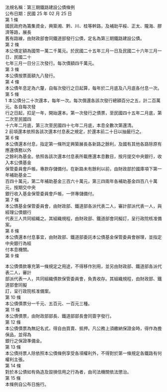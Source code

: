 法規名稱：第三期鐵路建設公債條例  
公布日期：民國 25 年 02 月 25 日  
第 1 條  
國民政府為籌集資金，興築湘、黔、川、桂等幹路，及補助平綏、正太、隴海、膠濟等路，展長  
舊有路線，由財政部會同鐵道部發行公債，定名為第三期鐵路建設公債。  
第 2 條  
本公債定額為國幣一萬二千萬元。於民國二十五年三月一日及民國二十六年三月一日、民國二十  
七年三月一日分三次發行。每次債額四千萬元。  
第 3 條  
本公債按票面額九八發行。  
第 4 條  
本公債年息定為六釐，自每次發行之日起算，每年於二月底及八月底各付息一次。  
第 5 條  
1 本公債分二十次還本，每年一次。每次償還各該次發行總額百分之五，計二百萬元。各自每次發  
行之日起，扣足一年，開始還本。第一次發行之債票，至民國四十五年二月底，第二次至民國四  
十六年二月底，第三次至民國四十七年二月底，本息全數次第還清。  
2 前項還本依照各該次還本付息表之規定，於還本前二十日以抽籤行之。  
第 6 條  
本公債還本付息，指定第一條所定興築展長各新路之餘利，及國有其他各路除原有應還債務以外  
之餘利為基金。依照各該次還本付息表所載應還本息數目，按月提交中央銀行，收入本公債基金  
保管委員會戶帳，專款存儲備付。在新路未有餘利以前，由財政部於國庫項下第一年補助基金二  
百四十萬元，第二年補助基金三百六十萬元，第三四兩年各補助基金四百八十萬元，按期交中央  
銀行收入基金保管委員會戶帳，一併專儲備付。  
第 7 條  
本公債基金保管委員會，由財政部、鐵道部各派代表二人，審計部派代表一人，與經理公債銀行  
代表三人共同組織之。其組織規程，由財政部、鐵道部會同擬訂，呈行政院核准備案。  
第 8 條  
本公債還本付息事宜，由財政部、鐵道部委託本公債基金保管委員會辦理，並指定中央銀行為經  
付本息機關。  
第 9 條  


本公債債款專充第一條規定之用途，不得移作別用，並另由財政部、鐵道部各派代表二人，審計  
部派代表一人，共同組織債款保管委員會，負責收存。其組織規程，由財政部、鐵道部會同擬  
訂，呈行政院核准備案。  
第 10 條  
本公債債票分一千元、五百元、一百元三種。  
第 11 條  
本公債債票，由財政部部長、鐵道部部長會同簽字發行。  
第 12 條  
本公債債票為無記名式，得自由買賣、抵押。凡公務上須繳納保證金時，得作為擔保品，並得為  
銀行之保證準備金。  
第 13 條  
本公債持票人除依照本公債條例享受各項權利外，不得對於第一條規定各鐵路有何權利主張。  
第 14 條  
對於本公債如有偽造及毀損信用之行為者，由司法機關依法懲治。  
第 15 條  
本條例自公布日施行。  



